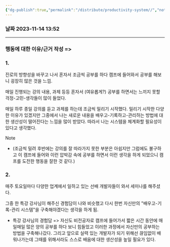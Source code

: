 ```yaml
---
{"dg-publish":true,"permalink":"/distribute/productivity-system//","noteIcon":""}
---
```


### 날짜 2023-11-14 13:52

-------------------------------

### 행동에 대한 이유/근거 작성 =>

### 1.
진로의 방향성을 바꾸고 나서 혼자서 조금씩 공부를 하다 캠프에 들어와서 공부를 해보니 굉장히 많은 것을 느낌.
	
매일 진행되는 강의 내용, 과제 등등 혼자서 (여유롭게?) 공부를 하면서는 느끼지 못할 걱정-고민-생각들이 많이 들었다.
	
매일 하루 종일 강의를 듣고 과제를 하는데 조금씩 밀리기 시작했다. 밀리기 시작한 다양한 이유가 있겠지만 그중에서 나는 새로운 내용을 배우고-기록하고-관리하는 방법에 대한 생산성이 떨어진다는 느낌을 많이 받았다. 따라서 나는 시스템을 체계화할 필요성이 있다고 생각했다. 

> [!NOTE]
> - 
> 	(조금씩 밀려 후반에는 강의를 잘 따라가지 못한 부분은 아쉽지만 그럼에도 불구하고 이 캠프에 들어와 이런 압박감 속에 공부를 하면서 이런 생각을 하게 되었으니 캠프를 도전한 행동을 잘한 것 같다.)


### 2. 
매주 토요일마다 다양한 업계에서 일하고 있는 선배 개발자들이 와서 세미나를 해주셨다.
	
그중 한 특강 강사님이 해주신 경험담이 나와 비슷했고 다시 한번 자신만의 "배우고-기록-관리 시스템"을 구축해야겠다는 생각을 하게 됨.
	
- 특강 강사님의 경험담 =>
자신도 비전공자로 캠프에 들어가서 짧은 시간 동안에 매일매일 많은 양의 공부를 하다 보니 힘들었고 이러한 과정에서 자신만의 공부하는 방법을 구축해나갔다. 그리고 앞으로 실력 있는 개발자가 되기 위해선 끊임없이 배워나가는데 그때를 위해서라도 스스로 배움에 대한 생산성을 높일 필요가 있다.

